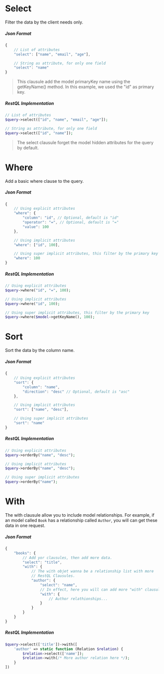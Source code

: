 # **Select**

Filter the data by the client needs only.

##### Json Format
```javascript
{
    // List of attributes
    "select": ["name", "email", "age"],

    // String as attribute, for only one field
    "select": "name"
}
```

> This clausule add the model primaryKey name using the getKeyName() method.
> In this example, we used the "id" as primary key.

##### RestQL Implementation
```php
// List of attributes
$query->select(["id", "name", "email", "age"]);

// String as attribute, for only one field
$query->select(["id", "name"]);
```

> The select clausule forget the model hidden attributes for the query by default.

# **Where**

Add a basic where clause to the query.

##### Json Format
```javascript
{
    // Using explicit attributes
    "where": {
        "column": "id", // Optional, default is "id"
        "operator": "=", // Optional, default is "="
        "value": 100
    },

    // Using implicit attributes
    "where": ["id", 100],

    // Using super implicit attributes, this filter by the primary key
    "where": 100
}
```

##### RestQL Implementation
```php
// Using explicit attributes
$query->where("id", "=", 100);

// Using implicit attributes
$query->where("id", 100);

// Using super implicit attributes, this filter by the primary key
$query->where($model->getKeyName(), 100);
```

# **Sort**

Sort the data by the column name.

##### Json Format
```javascript
{
    // Using explicit attributes
    "sort": {
        "column": "name",
        "direction": "desc" // Optional, default is "asc"
    },

    // Using implicit attributes
    "sort": ["name", "desc"],

    // Using super implicit attributes
    "sort": "name"
}
```

##### RestQL Implementation
```php
// Using explicit attributes
$query->orderBy("name", "desc");

// Using implicit attributes
$query->orderBy("name", "desc");

// Using super implicit attributes
$query->orderBy("name");
```

# **With**

The with clausule allow you to include model relationships. For example, if an model
called `Book` has a relationship called `Author`, you will can get these data in
one request.


##### Json Format
```javascript
{
    "books": {
        // Add yor clausules, then add more data.
        "select": "title",
        "with": {
            // The with objet wanna be a relationship list with more
            // RestQL Clausules.
            "author": {
                "select": "name",
                // In effect, here you will can add more "with" clausules..
                "with": {
                    // Author relathionships...
                }
            }
        }
    }
}
```

##### RestQL Implementation
```php
$query->select(['title'])->with([
    'author' => static function (Relation $relation) {
        $relation->select(['name']);
        $relation->with(/* More author relation here */);
    }
])
```
